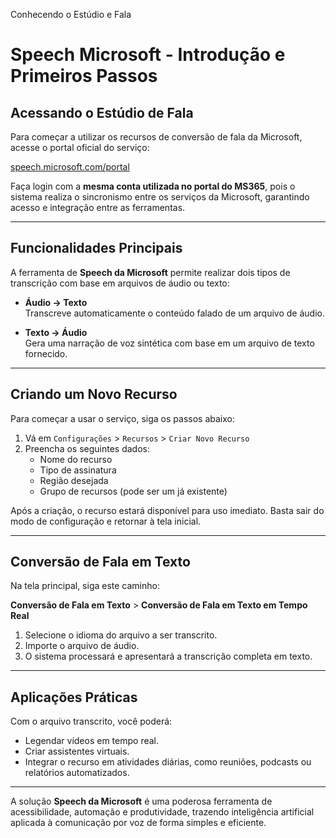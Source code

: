 Conhecendo o Estúdio e Fala

# Speech Microsoft - Introdução e Primeiros Passos

## Acessando o Estúdio de Fala

Para começar a utilizar os recursos de conversão de fala da Microsoft, acesse o portal oficial do serviço:

[speech.microsoft.com/portal](https://speech.microsoft.com/portal)

Faça login com a **mesma conta utilizada no portal do MS365**, pois o sistema realiza o sincronismo entre os serviços da Microsoft, garantindo acesso e integração entre as ferramentas.

---

## Funcionalidades Principais

A ferramenta de **Speech da Microsoft** permite realizar dois tipos de transcrição com base em arquivos de áudio ou texto:

- **Áudio → Texto**  
  Transcreve automaticamente o conteúdo falado de um arquivo de áudio.

- **Texto → Áudio**  
  Gera uma narração de voz sintética com base em um arquivo de texto fornecido.

---

## Criando um Novo Recurso

Para começar a usar o serviço, siga os passos abaixo:

1. Vá em `Configurações` > `Recursos` > `Criar Novo Recurso`
2. Preencha os seguintes dados:
   - Nome do recurso
   - Tipo de assinatura
   - Região desejada
   - Grupo de recursos (pode ser um já existente)

Após a criação, o recurso estará disponível para uso imediato. Basta sair do modo de configuração e retornar à tela inicial.

---

## Conversão de Fala em Texto

Na tela principal, siga este caminho:

**Conversão de Fala em Texto** > **Conversão de Fala em Texto em Tempo Real**

1. Selecione o idioma do arquivo a ser transcrito.
2. Importe o arquivo de áudio.
3. O sistema processará e apresentará a transcrição completa em texto.

---

## Aplicações Práticas

Com o arquivo transcrito, você poderá:

- Legendar vídeos em tempo real.
- Criar assistentes virtuais.
- Integrar o recurso em atividades diárias, como reuniões, podcasts ou relatórios automatizados.

---

A solução **Speech da Microsoft** é uma poderosa ferramenta de acessibilidade, automação e produtividade, trazendo inteligência artificial aplicada à comunicação por voz de forma simples e eficiente.
